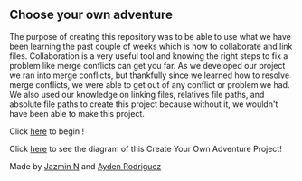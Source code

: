 ## Choose your own adventure

The purpose of creating this repository was to be able to use what we have been learning the past couple of weeks which is how to collaborate and link files.  Collaboration is a very useful tool and knowing the right steps to fix a problem like merge conflicts can get you far. As we developed our project we ran into merge conflicts, but thankfully since we learned how to resolve merge conflicts, we were able to get out of any conflict or problem we had. We also used our knowledge on linking files, relatives file paths, and absolute file paths to create this project because without it, we wouldn't have been able to make this project.

Click [here](https://github.com/jazminn7822/haunted-house-adventure/blob/master/situations/abandoned-house.md) to begin !

Click [here](https://docs.google.com/drawings/d/1vLHO0SSbJXe_TXP5GylnsEiTBz-xDDw5HRLUNgrx5DY/edit?usp=sharing) to see the diagram of this Create Your Own Adventure Project!

Made by [Jazmin N](https://github.com/jazminn7822) and [Ayden Rodriguez](https://github.com/aydenr7109)
